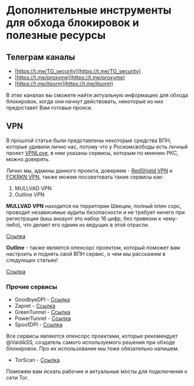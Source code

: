 # Дополнительные инструменты для обхода блокировок и полезные ресурсы

## Телеграм каналы

- [https://t.me/TG_security](https://t.me/TG_security) 
- [https://t.me/proxyme](https://t.me/proxyme) 
- [https://t.me/itsorm](https://t.me/itsorm) 

В этих каналах вы сможете найти актуальную информацию для обхода блокировок, когда они начнут действовать, некоторые из них предоставят Вам готовые прокси.

## VPN

В прошлой статье были представлены некоторые средства ВПН, которые удивили лично нас, потому что у Роскомсвободы есть личный проект [VPNLove](https://vpnlove.me/), в нем указаны сервисы, которым по мнению РКС, можно доверять.

Лично мы, админы данного проекта, доверяем - [RedShield VPN](https://redshieldvpn.com/ru) и [FCKRKN VPN](https://t.me/FCK_RKN_bot?start), также можем посоветовать такие сервисы как: 
  1. MULLVAD VPN 
  2. Outline VPN

**MULLVAD VPN** находится на территории Швеции, полный опен сорс, проводит независимые аудиты безопасности и не требует ничего при регистрации (ваш аккаунт это набор 16 цифр, без привязки к чему-либо), что делает его одним из ведущих в этой отрасли.

[Ссылка](https://mullvad.net/)

**Outline** - также является опенсорс проектом, который поможет вам настроить и поднять свой ВПН сервис, о чем мы расскажем в следующих статьях!

[Ссылка](https://getoutline.org/ru/get-started/)

### Прочие сервисы

- GoodbyeDPI - [Ссылка](https://github.com/ValdikSS/GoodbyeDPI)
- Zapret - [Ссылка](https://github.com/bol-van/zapret)
- GreenTunnel - [Ссылка](https://github.com/SadeghHayeri/GreenTunnel)
- PowerTunnel - [Ссылка](https://github.com/krlvm/PowerTunnel)
- SpoofDPI - [Ссылка](https://github.com/xvzc/SpoofDPI)

Все сервисы являются опенсорс проектами, которые рекомендует @ValdikSS, создатель самого используемого решения при обходе блокировок. Про их использование мы тоже обязательно напишем.

- TorScan - [Ссылка](https://torscan-ru.ntc.party/)

Поможем вам искать рабочие и актуальные мосты для подключения к сети Tor.
